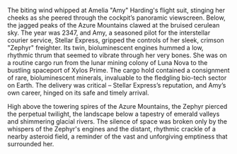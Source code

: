 The biting wind whipped at Amelia "Amy"  Harding's flight suit, stinging her cheeks as she peered through the cockpit’s panoramic viewscreen.  Below, the jagged peaks of the Azure Mountains clawed at the bruised cerulean sky.  The year was 2347, and Amy, a seasoned pilot for the interstellar courier service, Stellar Express, gripped the controls of her sleek, crimson  "Zephyr" freighter.  Its twin, bioluminescent engines hummed a low, rhythmic thrum that seemed to vibrate through her very bones.  She was on a routine cargo run from the lunar mining colony of Luna Nova to the bustling spaceport of Xylos Prime.  The cargo hold contained a consignment of rare, bioluminescent minerals, invaluable to the fledgling bio-tech sector on Earth.  The delivery was critical – Stellar Express’s reputation, and Amy’s own career, hinged on its safe and timely arrival.  

High above the towering spires of the Azure Mountains, the Zephyr pierced the perpetual twilight, the landscape below a tapestry of emerald valleys and shimmering glacial rivers.  The silence of space was broken only by the whispers of the Zephyr's engines and the distant, rhythmic crackle of a nearby asteroid field, a reminder of the vast and unforgiving emptiness that surrounded her.
